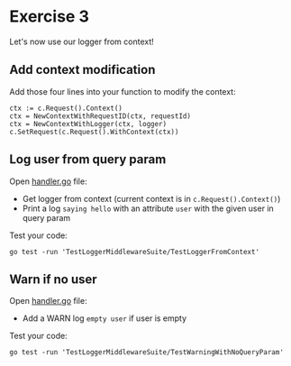 # Exercise 3

Let's now use our logger from context!

## Add context modification

Add those four lines into your function to modify the context:

```golang
ctx := c.Request().Context()
ctx = NewContextWithRequestID(ctx, requestId)
ctx = NewContextWithLogger(ctx, logger)
c.SetRequest(c.Request().WithContext(ctx))
```

## Log user from query param

Open [handler.go](./handler.go) file:
- Get logger from context (current context is in `c.Request().Context()`)
- Print a log `saying hello` with an attribute `user` with the given user in query param

Test your code:
```
go test -run 'TestLoggerMiddlewareSuite/TestLoggerFromContext'
```

## Warn if no user

Open [handler.go](./handler.go) file:
- Add a WARN log `empty user` if user is empty

Test your code:
```
go test -run 'TestLoggerMiddlewareSuite/TestWarningWithNoQueryParam'
```